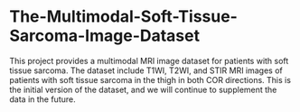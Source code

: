 # The-Multimodal-Soft-Tissue-Sarcoma-Image-Dataset
This project provides a multimodal MRI image dataset for patients with soft tissue sarcoma. The dataset include T1WI, T2WI, and STIR MRI images of patients with soft tissue sarcoma in the thigh in both  COR directions. This is the initial version of the dataset, and we will continue to supplement the data in the future.
